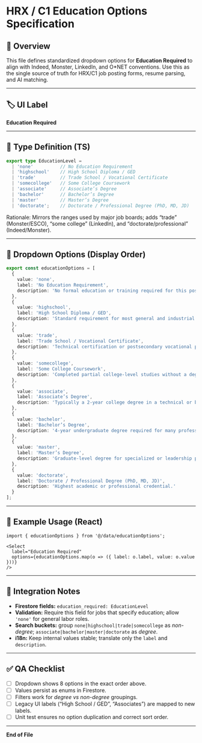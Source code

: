 # HRX / C1 Education Options Specification

## 📘 Overview
This file defines standardized dropdown options for **Education Required** to align with Indeed, Monster, LinkedIn, and O*NET conventions. Use this as the single source of truth for HRX/C1 job posting forms, resume parsing, and AI matching.

---

## 🏷️ UI Label
**Education Required**

---

## 🧱 Type Definition (TS)
```typescript
export type EducationLevel =
  | 'none'          // No Education Requirement
  | 'highschool'    // High School Diploma / GED
  | 'trade'         // Trade School / Vocational Certificate
  | 'somecollege'   // Some College Coursework
  | 'associate'     // Associate’s Degree
  | 'bachelor'      // Bachelor’s Degree
  | 'master'        // Master’s Degree
  | 'doctorate';    // Doctorate / Professional Degree (PhD, MD, JD)
```
Rationale: Mirrors the ranges used by major job boards; adds “trade” (Monster/ESCO), “some college” (LinkedIn), and “doctorate/professional” (Indeed/Monster).

---

## 🎨 Dropdown Options (Display Order)

```typescript
export const educationOptions = [
  {
    value: 'none',
    label: 'No Education Requirement',
    description: 'No formal education or training required for this position.'
  },
  {
    value: 'highschool',
    label: 'High School Diploma / GED',
    description: 'Standard requirement for most general and industrial roles.'
  },
  {
    value: 'trade',
    label: 'Trade School / Vocational Certificate',
    description: 'Technical certification or postsecondary vocational program (e.g., HVAC, CDL, CNA).'
  },
  {
    value: 'somecollege',
    label: 'Some College Coursework',
    description: 'Completed partial college-level studies without a degree.'
  },
  {
    value: 'associate',
    label: 'Associate’s Degree',
    description: 'Typically a 2-year college degree in a technical or business field.'
  },
  {
    value: 'bachelor',
    label: 'Bachelor’s Degree',
    description: '4-year undergraduate degree required for many professional roles.'
  },
  {
    value: 'master',
    label: 'Master’s Degree',
    description: 'Graduate-level degree for specialized or leadership positions.'
  },
  {
    value: 'doctorate',
    label: 'Doctorate / Professional Degree (PhD, MD, JD)',
    description: 'Highest academic or professional credential.'
  }
];
```

---

## 🧩 Example Usage (React)
```tsx
import { educationOptions } from '@/data/educationOptions';

<Select
  label="Education Required"
  options={educationOptions.map(o => ({ label: o.label, value: o.value }))}
/>
```

---

## 🔗 Integration Notes
- **Firestore fields:** `education_required: EducationLevel`
- **Validation:** Require this field for jobs that specify education; allow `'none'` for general labor roles.
- **Search buckets:** group `none|highschool|trade|somecollege` as *non-degree*; `associate|bachelor|master|doctorate` as *degree*.
- **i18n:** Keep internal values stable; translate only the `label` and `description`.

---

## ✅ QA Checklist
- [ ] Dropdown shows 8 options in the exact order above.
- [ ] Values persist as enums in Firestore.
- [ ] Filters work for *degree vs non-degree* groupings.
- [ ] Legacy UI labels (“High School / GED”, “Associates”) are mapped to new labels.
- [ ] Unit test ensures no option duplication and correct sort order.

---

**End of File**
